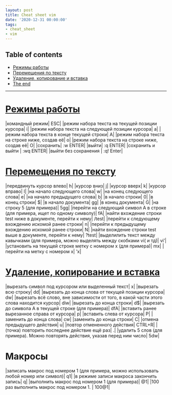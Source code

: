 ```yaml
---
layout: post
title: Cheat sheet vim
date: '2020-12-31 00:00:00'
tags:
- cheat_sheet
- vim
---
```


## Table of contents
- [Режимы работы](#operating_modes)
- [Перемещения по тексту](#moving_around_the_text)
- [Удаление, копирование и вставка](#remove_copy_past)
- [The end](#the-end)

_______________________________________________________

# [Режимы работы](#operating_modes)
|командный режим|	ESC|
|режим набора текста на текущей позиции курсора|	i|
|режим набора текста на следующей позиции курсора|	a|
|режим набора текста в конце текущей строки|	A|
|режим набора текста на строке ниже, создав её|	o|
|режим набора текста на строке ниже, создав её|	O|
|cохранить|	:w ENTER|
|выйти|	:q ENTER|
|сохранить и выйти |	:wq ENTER|
|выйти без сохранения |	:q! Enter|

# [Перемещения по тексту](#moving_around_the_text)
|передвинуть курсор влево|	h|
|курсор вниз|	j|
|курсор вверх|	k|
|курсор вправо|	l|
|на начало следующего слова|	w|
|на конец следующего слова|	e|
|на начало предыдущего слова|	b|
|в начало строки|	0|
|в конец строки|	$|
|в начало документа|	gg|
|в конец документа|	G|
|на строку 5 (для примера)|	5gg|
|перейти на следующий символ A в строке (для примера, ищет по одному символу)|	fA|
|найти вхождение строки test ниже в документе, перейти к нему|	/test|
|перейти к следующему вхождению искомой ранее строки|	n|
|перейти к предыдущему вхождению искомой ранее строки|	N|
|найти вхождение строки test выше в документе, перейти к нему|	?test|
|выделилить текст между кавычками (для примера, можно выделять между скобками vi( и тд)|	vi’|
|установить на текущей строке метку с номером x (для примера)|	mx|
|перейти на метку с номером x|	’x|


# [Удаление, копирование и вставка](#remove_copy_past)
|вырезать символ под курсором или выделенный текст|	x|
|вырезать всю строку|	dd|
|вырезать до конца слова от текущей позиции курсора|	dw|
|вырезать всё слово, вне зависимости от того, в какой части этого слова находится курсор|	diw|
|вырезать до конца строки|	d$|
|вырезать до символа А в текущей строке (для примера)|	dfA|
|вставить ранее вырезанное справа от курсора|	p|
|вставить слева от курсора|	P|
|заменить до конца слова|	cw|
|заменить до конца строки|	С|
|отмена предыдущего действия|	u|
|повтор отмененного действия|	CTRL+R|
|(точка) повторить последнее действие ещё раз|	.|
|удалить 5 слов (для примера). Можно повторять действия, указав перед ним число|	5dw|

# Макросы
|записать макрос под номером 1 (для примера, можно использовать любой номер или символ)|	q1|
|в режиме записи макроса закончить запись|	q|
|выполнить макрос под номером 1 (для примера)|	@1|
|100 раз выполнить макрос под номером 1. |	100@1|

